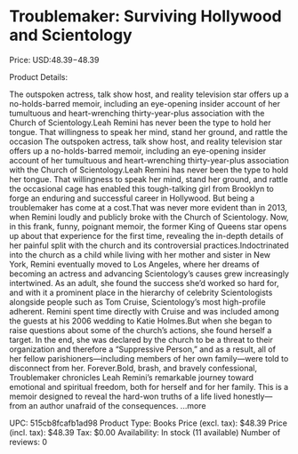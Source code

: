 # Troublemaker: Surviving Hollywood and Scientology

Price: USD:$48.39-$48.39

Product Details:

The outspoken actress, talk show host, and reality television star offers up a no-holds-barred memoir, including an eye-opening insider account of her tumultuous and heart-wrenching thirty-year-plus association with the Church of Scientology.Leah Remini has never been the type to hold her tongue. That willingness to speak her mind, stand her ground, and rattle the occasion The outspoken actress, talk show host, and reality television star offers up a no-holds-barred memoir, including an eye-opening insider account of her tumultuous and heart-wrenching thirty-year-plus association with the Church of Scientology.Leah Remini has never been the type to hold her tongue. That willingness to speak her mind, stand her ground, and rattle the occasional cage has enabled this tough-talking girl from Brooklyn to forge an enduring and successful career in Hollywood. But being a troublemaker has come at a cost.That was never more evident than in 2013, when Remini loudly and publicly broke with the Church of Scientology. Now, in this frank, funny, poignant memoir, the former King of Queens star opens up about that experience for the first time, revealing the in-depth details of her painful split with the church and its controversial practices.Indoctrinated into the church as a child while living with her mother and sister in New York, Remini eventually moved to Los Angeles, where her dreams of becoming an actress and advancing Scientology’s causes grew increasingly intertwined. As an adult, she found the success she’d worked so hard for, and with it a prominent place in the hierarchy of celebrity Scientologists alongside people such as Tom Cruise, Scientology’s most high-profile adherent. Remini spent time directly with Cruise and was included among the guests at his 2006 wedding to Katie Holmes.But when she began to raise questions about some of the church’s actions, she found herself a target. In the end, she was declared by the church to be a threat to their organization and therefore a “Suppressive Person,” and as a result, all of her fellow parishioners—including members of her own family—were told to disconnect from her. Forever.Bold, brash, and bravely confessional, Troublemaker chronicles Leah Remini’s remarkable journey toward emotional and spiritual freedom, both for herself and for her family. This is a memoir designed to reveal the hard-won truths of a life lived honestly—from an author unafraid of the consequences. ...more

UPC: 515cb8fcafb1ad98
Product Type: Books
Price (excl. tax): $48.39
Price (incl. tax): $48.39
Tax: $0.00
Availability: In stock (11 available)
Number of reviews: 0